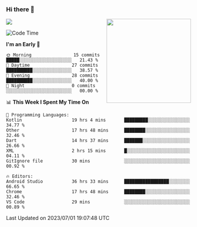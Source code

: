 ### Hi there 👋

![](https://metrics.lecoq.io/itaowu?template=classic&config.timezone=Asia%2FShanghai)
<img align='right' src="https://media.giphy.com/media/M9gbBd9nbDrOTu1Mqx/giphy.gif" width="230">

<!--START_SECTION:waka-->
![Code Time](http://img.shields.io/badge/Code%20Time-172%20hrs%2011%20mins-blue)

**I'm an Early 🐤** 

```text
🌞 Morning                15 commits          █████░░░░░░░░░░░░░░░░░░░░   21.43 % 
🌆 Daytime                27 commits          ██████████░░░░░░░░░░░░░░░   38.57 % 
🌃 Evening                28 commits          ██████████░░░░░░░░░░░░░░░   40.00 % 
🌙 Night                  0 commits           ░░░░░░░░░░░░░░░░░░░░░░░░░   00.00 % 
```


📊 **This Week I Spent My Time On** 

```text
💬 Programming Languages: 
Kotlin                   19 hrs 4 mins       █████████░░░░░░░░░░░░░░░░   34.77 % 
Other                    17 hrs 48 mins      ████████░░░░░░░░░░░░░░░░░   32.46 % 
Dart                     14 hrs 37 mins      ███████░░░░░░░░░░░░░░░░░░   26.66 % 
XML                      2 hrs 15 mins       █░░░░░░░░░░░░░░░░░░░░░░░░   04.11 % 
GitIgnore file           30 mins             ░░░░░░░░░░░░░░░░░░░░░░░░░   00.92 % 

🔥 Editors: 
Android Studio           36 hrs 33 mins      █████████████████░░░░░░░░   66.65 % 
Chrome                   17 hrs 48 mins      ████████░░░░░░░░░░░░░░░░░   32.46 % 
VS Code                  29 mins             ░░░░░░░░░░░░░░░░░░░░░░░░░   00.89 % 
```


 Last Updated on 2023/07/01 19:07:48 UTC
<!--END_SECTION:waka-->

<!--
**itaowu/itaowu** is a ✨ _special_ ✨ repository because its `README.md` (this file) appears on your GitHub profile.

Here are some ideas to get you started:

- 🔭 I’m currently working on ...
- 🌱 I’m currently learning ...
- 👯 I’m looking to collaborate on ...
- 🤔 I’m looking for help with ...
- 💬 Ask me about ...
- 📫 How to reach me: ...
- 😄 Pronouns: ...
- ⚡ Fun fact: ...
-->
